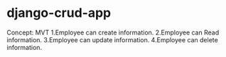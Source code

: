 # django-crud-app
Concept: MVT
1.Employee can create information.
2.Employee can Read information.
3.Employee can update information.
4.Employee can delete information.
